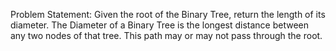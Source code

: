 Problem Statement: Given the root of the Binary Tree, return the length of its diameter. The Diameter of a Binary Tree is the longest distance between any two nodes of that tree. This path may or may not pass through the root.